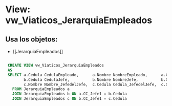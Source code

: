 # View: vw_Viaticos_JerarquiaEmpleados

## Usa los objetos:
- [[JerarquiaEmpleados]]

```sql

 CREATE VIEW vw_Viaticos_JerarquiaEmpleados
 AS
 SELECT a.Cedula CedulaEmpleado,      a.Nombre NombreEmpleado,      a.CC_Jefe1 CedulaJefeEmpelado, 
	    b.Cedula CedulaJefe,          b.Nombre NombreJefe,          b.CC_Jefe1 CedulaJefedelJefe,
		c.Nombre Nombre_JefedelJefe,  c.Cedula Cedula_JefedelJefe,  c.CC_Jefe1 Cedula_Jefe_JefedelJefe
   FROM JerarquiaEmpleados a
   JOIN JerarquiaEmpleados b ON a.CC_Jefe1 = b.Cedula
   JOIN JerarquiaEmpleados c ON b.CC_Jefe1 = c.Cedula
```
